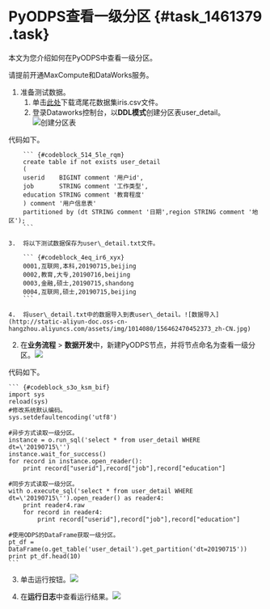 # PyODPS查看一级分区 {#task_1461379 .task}

本文为您介绍如何在PyODPS中查看一级分区。

请提前开通MaxCompute和DataWorks服务。

1.  准备测试数据。 
    1.  单击[此处](http://t.cn/Rf8GeUq)下载鸢尾花数据集iris.csv文件。
    2.  登录Dataworks控制台，以**DDL模式**创建分区表user\_detail。![创建分区表](http://static-aliyun-doc.oss-cn-hangzhou.aliyuncs.com/assets/img/1014080/156462470452566_zh-CN.jpg)

 代码如下。

        ``` {#codeblock_514_5le_rqm}
        create table if not exists user_detail
        (
        userid    BIGINT comment '用户id',
        job       STRING comment '工作类型',
        education STRING comment '教育程度'
        ) comment '用户信息表'
        partitioned by (dt STRING comment '日期',region STRING comment '地区');
        ```

    3.  将以下测试数据保存为user\_detail.txt文件。 

        ``` {#codeblock_4eq_ir6_xyx}
        0001,互联网,本科,20190715,beijing
        0002,教育,大专,20190716,beijing
        0003,金融,硕士,20190715,shandong
        0004,互联网,硕士,20190715,beijing
        ```

    4.  将user\_detail.txt中的数据导入到表user\_detail。![数据导入](http://static-aliyun-doc.oss-cn-hangzhou.aliyuncs.com/assets/img/1014080/156462470452373_zh-CN.jpg)


2.  在**业务流程** \> **数据开发**中，新建PyODPS节点，并将节点命名为查看一级分区。![](http://static-aliyun-doc.oss-cn-hangzhou.aliyuncs.com/assets/img/1161778/156462470454007_zh-CN.jpg)

 代码如下。

    ``` {#codeblock_s3o_ksm_bif}
    import sys
    reload(sys)
    #修改系统默认编码。
    sys.setdefaultencoding('utf8')
    
    #异步方式读取一级分区。
    instance = o.run_sql('select * from user_detail WHERE dt=\'20190715\'')
    instance.wait_for_success()
    for record in instance.open_reader():
        print record["userid"],record["job"],record["education"]
    
    #同步方式读取一级分区。
    with o.execute_sql('select * from user_detail WHERE dt=\'20190715\'').open_reader() as reader4:
        print reader4.raw
        for record in reader4:
            print record["userid"],record["job"],record["education"]
    
    #使用ODPS的DataFrame获取一级分区。
    pt_df = DataFrame(o.get_table('user_detail').get_partition('dt=20190715'))
    print pt_df.head(10)
    ```

3.  单击运行按钮。![](http://static-aliyun-doc.oss-cn-hangzhou.aliyuncs.com/assets/img/1161778/156462470554008_zh-CN.jpg)


4.  在**运行日志**中查看运行结果。![](http://static-aliyun-doc.oss-cn-hangzhou.aliyuncs.com/assets/img/1161778/156462470554026_zh-CN.jpg)




